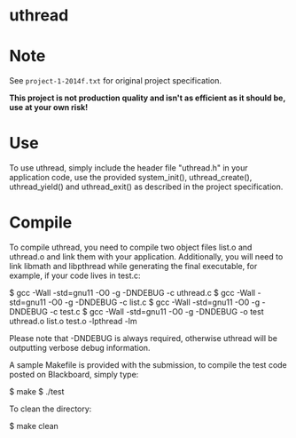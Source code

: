 uthread
=============

Note
=============
See `project-1-2014f.txt` for original project specification.

**This project is not production quality and isn't as efficient as it should be,
use at your own risk!**

Use
=============
To use uthread, simply include the header file "uthread.h" in your application code,
use the provided system_init(), uthread_create(), uthread_yield() and uthread_exit()
as described in the project specification.

Compile
=============
To compile uthread, you need to compile two object files list.o and uthread.o and link
them with your application. Additionally, you will need to link libmath and libpthread
while generating the final executable, for example, if your code lives in test.c:

$ gcc -Wall -std=gnu11 -O0 -g -DNDEBUG -c uthread.c
$ gcc -Wall -std=gnu11 -O0 -g -DNDEBUG -c list.c
$ gcc -Wall -std=gnu11 -O0 -g -DNDEBUG -c test.c
$ gcc -Wall -std=gnu11 -O0 -g -DNDEBUG -o test uthread.o list.o test.o -lpthread -lm

Please note that -DNDEBUG is always required, otherwise uthread will be outputting verbose
debug information.

A sample Makefile is provided with the submission, to compile the test code posted on
Blackboard, simply type:

$ make
$ ./test

To clean the directory:

$ make clean
